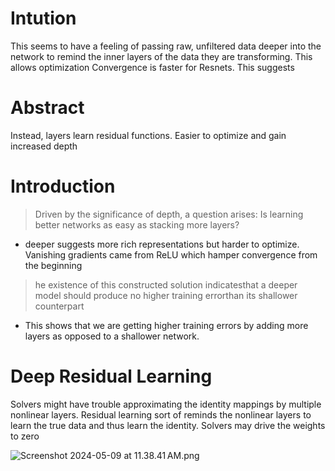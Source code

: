# Intution
This seems to have a feeling of passing raw, unfiltered data deeper into the network to remind the inner layers of the data they are transforming. 
This allows optimization 
Convergence is faster for Resnets. This suggests 

# Abstract
Instead, layers learn residual functions. Easier to optimize and gain increased depth

# Introduction
>Driven by the significance of depth, a question arises: Is learning better networks as easy as stacking more layers?
- deeper suggests more rich representations but harder to optimize. Vanishing gradients came from ReLU which hamper convergence from the beginning
> he existence of this constructed solution indicatesthat a deeper model should produce no higher training errorthan its shallower counterpart
- This shows that we are getting higher training errors by adding more layers as opposed to a shallower network. 


# Deep Residual Learning
Solvers might have trouble approximating the identity mappings by multiple nonlinear layers.
Residual learning sort of reminds the nonlinear layers to learn the true data and thus learn the identity.
Solvers may drive the weights to zero

![Screenshot 2024-05-09 at 11.38.41 AM.png](../../images/Screenshot_2024-05-09_at_11.38.41_AM.png)

